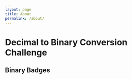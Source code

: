 ```yaml
---
layout: page
title: About
permalink: /about/
---
```

<!DOCTYPE html>
<html lang="en">
<head>
  <meta charset="UTF-8">
  <title>Binary Conversion Challenge</title>
  <style>
    /* Your CSS styles can be placed here */
    /* Example styles for badges */
    .binary-digit {
      font-size: 24px;
      margin: 0 4px;
    }
    .binary-one {
      color: green; /* Color for '1' in the badge */
    }
  </style>
</head>
<body>
  <h1>Decimal to Binary Conversion Challenge</h1>

  <div id="conversionChallenge">
    <!-- The challenge items will be dynamically generated here -->
    <!-- Each challenge will include a decimal number and input field -->
  </div>

  <h2>Binary Badges</h2>
  <div id="binaryBadge">
    <!-- The binary badges earned by the user will be displayed here -->
    <!-- Example: 110 (representing two badges earned) -->
  </div>

  <script>
    // Sample Decimal Numbers for Conversion
const decimalNumbers = [10, 25, 36, 47, 58];

// Store user progress and badge earning status
const userProgress = {
  challengesCompleted: 0,
  overTenMinutes: 0,
  overThirtyMinutes: 0,
};

function generateConversionChallenge() {
  const challengeSection = document.getElementById('conversionChallenge');

  decimalNumbers.forEach((number, index) => {
    const challengeDiv = document.createElement('div');
    challengeDiv.classList.add('challenge-item');

    const decimalLabel = document.createElement('label');
    decimalLabel.textContent = `Decimal Number: ${number}`;
    challengeDiv.appendChild(decimalLabel);

    const inputField = document.createElement('input');
    inputField.setAttribute('type', 'text');
    inputField.setAttribute('placeholder', 'Enter Binary');
    inputField.classList.add('binary-input');
    challengeDiv.appendChild(inputField);

    const checkButton = document.createElement('button');
    checkButton.textContent = 'Check Answer';
    checkButton.addEventListener('click', () => {
      const userAnswer = inputField.value.trim();
      const correctAnswer = convertToBinary(number);

      if (userAnswer === correctAnswer) {
        alert('Correct! Great job.');

        // Update user progress
        userProgress.challengesCompleted++;
        userProgress.overTenMinutes = isOverTenMinutes(userProgress.challengesCompleted);
        userProgress.overThirtyMinutes = isOverThirtyMinutes(userProgress.challengesCompleted);

        // Check if the user has earned a badge
        awardBinaryBadge();
      } else {
        alert('Incorrect. Try again!');
      }
    });
    challengeDiv.appendChild(checkButton);

    challengeSection.appendChild(challengeDiv);
  });
}

function awardBinaryBadge() {
  const binaryBadgeElement = document.getElementById('binaryBadge');
  binaryBadgeElement.innerHTML = '';

  // Logic gate: AND gate for earning a badge
  const badgeEarned = performOR(userProgress.overThirtyMinutes, performAND(userProgress.overTenMinutes, userProgress.challengesCompleted >= 3));

  if (badgeEarned) {
    userProgress.badgesEarned++;
  }

  for (let i = 0; i < userProgress.badgesEarned; i++) {
    const span = document.createElement('span');
    span.textContent = '1';
    span.classList.add('binary-digit', 'binary-one');
    binaryBadgeElement.appendChild(span);
  }
}

function isOverThirtyMinutes(challengesCompleted) {
  return challengesCompleted >= 5; // Assuming 5 challenges completed equals over 30 minutes
}

function isOverTenMinutes(challengesCompleted) {
  return challengesCompleted >= 2; // Assuming 2 challenges completed equals over 10 minutes
}

function performOR(flag1, flag2) {
  return flag1 || flag2;
}

function performAND(flag1, flag2) {
  return flag1 && flag2;
}

function convertToBinary(decimalNumber) {
  return (decimalNumber >>> 0).toString(2);
}

window.onload = function () {
  generateConversionChallenge();
};

  </script>
</body>
</html>


